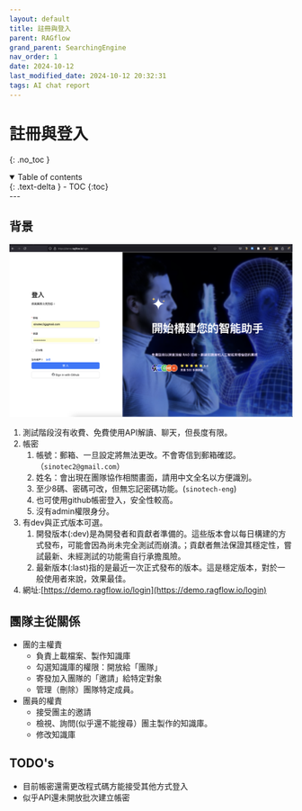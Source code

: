 ```yaml
---
layout: default
title: 註冊與登入
parent: RAGflow
grand_parent: SearchingEngine
nav_order: 1
date: 2024-10-12 
last_modified_date: 2024-10-12 20:32:31
tags: AI chat report
---
```


# 註冊與登入  
{: .no_toc }

<details open markdown="block">
  <summary>
    Table of contents
  </summary>
  {: .text-delta }
- TOC
{:toc}
</details>
---

## 背景

![](./pngs/2024-10-12-20-30-42.png)

1. 測試階段沒有收費、免費使用API解讀、聊天，但長度有限。
2. 帳密
   1. 帳號：郵箱、一旦設定將無法更改。不會寄信到郵箱確認。（`sinotec2@gmail.com`）
   2. 姓名：會出現在團隊協作相關畫面，請用中文全名以方便識別。
   3. 至少8碼、密碼可改，但無忘記密碼功能。(`sinotech-eng`)
   4. 也可使用github帳密登入，安全性較高。
   5. 沒有admin權限身分。
3. 有dev與正式版本可選。
   1. 開發版本(:dev)是為開發者和貢獻者準備的。這些版本會以每日構建的方式發布，可能會因為尚未完全測試而崩潰。；貢獻者無法保證其穩定性，嘗試最新、未經測試的功能需自行承擔風險。
   2. 最新版本(:last)指的是最近一次正式發布的版本。這是穩定版本，對於一般使用者來說，效果最佳。
4. 網址:[https://demo.ragflow.io/login](https://demo.ragflow.io/login)

## 團隊主從關係

- 團的主權責
  - 負責上載檔案、製作知識庫
  - 勾選知識庫的權限：開放給「團隊」
  - 寄發加入團隊的「邀請」給特定對象
  - 管理（刪除）團隊特定成員。
- 團員的權責
  - 接受團主的邀請
  - 檢視、詢問(似乎還不能搜尋）團主製作的知識庫。
  - 修改知識庫

## TODO's

- 目前帳密還需更改程式碼方能接受其他方式登入
- 似乎API還未開放批次建立帳密
